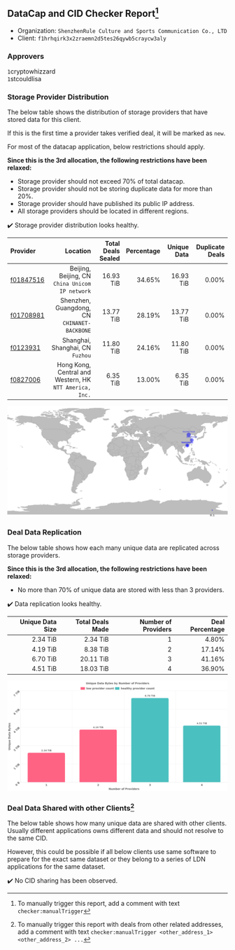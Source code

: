 ## DataCap and CID Checker Report[^1]
 - Organization: `ShenzhenRule Culture and Sports Communication Co., LTD`
 - Client: `f1hrhqirk3x2zraemn2d5tes26qywb5craycw3aly`
### Approvers
`1`cryptowhizzard<br/>`1`stcouldlisa

### Storage Provider Distribution
The below table shows the distribution of storage providers that have stored data for this client.

If this is the first time a provider takes verified deal, it will be marked as `new`.

For most of the datacap application, below restrictions should apply.

**Since this is the 3rd allocation, the following restrictions have been relaxed:**
 - Storage provider should not exceed 70% of total datacap.
 - Storage provider should not be storing duplicate data for more than 20%.
 - Storage provider should have published its public IP address.
 - All storage providers should be located in different regions.

✔️ Storage provider distribution looks healthy.

| Provider                                              |                                                   Location | Total Deals Sealed | Percentage | Unique Data | Duplicate Deals |
| :---------------------------------------------------- | ---------------------------------------------------------: | -----------------: | ---------: | ----------: | --------------: |
| [f01847516](https://filfox.info/en/address/f01847516) |         Beijing, Beijing, CN<br/>`China Unicom IP network` |          16.93 TiB |     34.65% |   16.93 TiB |           0.00% |
| [f01708981](https://filfox.info/en/address/f01708981) |            Shenzhen, Guangdong, CN<br/>`CHINANET-BACKBONE` |          13.77 TiB |     28.19% |   13.77 TiB |           0.00% |
| [f0123931](https://filfox.info/en/address/f0123931)   |                        Shanghai, Shanghai, CN<br/>`Fuzhou` |          11.80 TiB |     24.16% |   11.80 TiB |           0.00% |
| [f0827006](https://filfox.info/en/address/f0827006)   | Hong Kong, Central and Western, HK<br/>`NTT America, Inc.` |           6.35 TiB |     13.00% |    6.35 TiB |           0.00% |

<img src="https://raw.githubusercontent.com/data-preservation-programs/filplus-checker-assets/main/filecoin-project/filecoin-plus-large-datasets/issues/1471/1677740673072.png"/>

### Deal Data Replication
The below table shows how each many unique data are replicated across storage providers.


**Since this is the 3rd allocation, the following restrictions have been relaxed:**
- No more than 70% of unique data are stored with less than 3 providers.

✔️ Data replication looks healthy.

| Unique Data Size | Total Deals Made | Number of Providers | Deal Percentage |
| ---------------: | ---------------: | ------------------: | --------------: |
|         2.34 TiB |         2.34 TiB |                   1 |           4.80% |
|         4.19 TiB |         8.38 TiB |                   2 |          17.14% |
|         6.70 TiB |        20.11 TiB |                   3 |          41.16% |
|         4.51 TiB |        18.03 TiB |                   4 |          36.90% |

<img src="https://raw.githubusercontent.com/data-preservation-programs/filplus-checker-assets/main/filecoin-project/filecoin-plus-large-datasets/issues/1471/1677740673983.png"/>

### Deal Data Shared with other Clients[^3]
The below table shows how many unique data are shared with other clients.
Usually different applications owns different data and should not resolve to the same CID.

However, this could be possible if all below clients use same software to prepare for the exact same dataset or they belong to a series of LDN applications for the same dataset.

✔️ No CID sharing has been observed.

[^1]: To manually trigger this report, add a comment with text `checker:manualTrigger`

[^2]: Deals from those addresses are combined into this report as they are specified with `checker:manualTrigger`

[^3]: To manually trigger this report with deals from other related addresses, add a comment with text `checker:manualTrigger <other_address_1> <other_address_2> ...`
